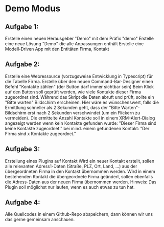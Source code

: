 # Demo Modus
## Aufgabe 1:
Erstelle einen neuen Herausgeber "Demo" mit dem Präfix "demo"
Erstelle eine neue Lösung "Demo" die alle Anpassungen enthält
Erstelle eine Modell-Driven App mit den Entitäten Firma, Kontakt

## Aufgabe 2:
Erstelle eine Webressource (vorzugsweise Entwicklung in Typescript) für die Tabelle Firma.
Erstelle über den neuen Command-Bar-Designer einen Befehl "Kontakte zählen" (der Button darf immer sichtbar sein)
Beim Klick auf den Button soll geprüft werden, wie viele Kontakte dieser Firma zugeordnet sind.
Während das Skript die Daten abruft und prüft, sollte ein "Bitte warten" Bildschirm erscheinen.
Hier wäre es wünschenswert, falls die Ermittlung schneller als 2 Sekunden geht, dass der "Bitte Warten"-Bildschirm erst nach 2 Sekunden verschwindet (um ein Flickern zu vermeiden). 
Die ermittelte Anzahl Kontakte soll in einem XRM-Alert-Dialog angezeigt werden
wenn kein Kontakte gefunden wurde: "Dieser Firma sind keine Kontakte zugeordnet."
bei mind. einem gefundenen Kontakt: "Der Firma sind x Kontakte zugeordnet."

## Aufgabe 3:
Erstellung eines Plugins auf Kontakt
Wird ein neuer Kontakt erstellt, sollen alle relevanten Adress1-Daten (Straße, PLZ, Ort, Land, ...) aus der übergeordneten Firma in den Kontakt übernommen werden.
Wird in einem bestehenden Kontakt die übergeordnete Firma geändert, sollen ebenfalls die Adress-Daten aus der neuen Firma übernommen werden.
Hinweis: Das Plugin soll möglichst nur laufen, wenn es auch etwas zu tun hat.

## Aufgabe 4: 
Alle Quellcodes in einem Github-Repo abspeichern, dann können wir uns das gerne gemeinsam anschauen.
